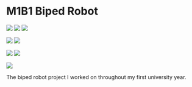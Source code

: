 # M1B1 Biped Robot

![](Records/DisplayFront.jpg)
![](Records/DisplayBack.jpg)
![](Records/Front.jpg)

![](Records/ControllerLegend.jpg)
![](Records/FinalController.jpg)

![](Records/Profile.jpg)
![](Records/ProfilePrototype.jpg)


![](Records/SimulationScreenshot.jpg)

The biped robot project I worked on throughout my first university year. 
